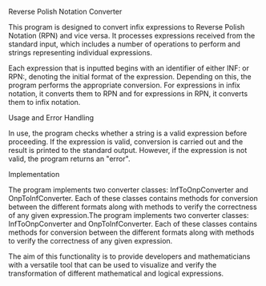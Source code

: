 Reverse Polish Notation Converter

This program is designed to convert infix expressions to Reverse Polish Notation (RPN) and vice versa. It processes expressions received from the standard input, which includes a number of operations to perform and strings representing individual expressions.

Each expression that is inputted begins with an identifier of either INF: or RPN:, denoting the initial format of the expression. Depending on this, the program performs the appropriate conversion. For expressions in infix notation, it converts them to RPN and for expressions in RPN, it converts them to infix notation.

Usage and Error Handling

In use, the program checks whether a string is a valid expression before proceeding. If the expression is valid, conversion is carried out and the result is printed to the standard output. However, if the expression is not valid, the program returns an "error".

Implementation

The program implements two converter classes: InfToOnpConverter and OnpToInfConverter. Each of these classes contains methods for conversion between the different formats along with methods to verify the correctness of any given expression.The program implements two converter classes: InfToOnpConverter and OnpToInfConverter. Each of these classes contains methods for conversion between the different formats along with methods to verify the correctness of any given expression.

The aim of this functionality is to provide developers and mathematicians with a versatile tool that can be used to visualize and verify the transformation of different mathematical and logical expressions.
